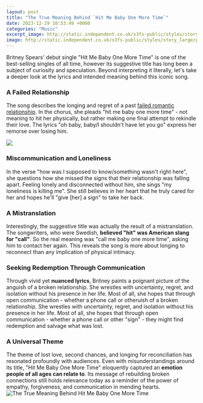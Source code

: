 ```yaml
---
layout: post
title: "The True Meaning Behind `Hit Me Baby One More Time`"
date: 2023-12-29 10:53:49 +0000
categories: "Music"
excerpt_image: http://static.independent.co.uk/s3fs-public/styles/story_large/public/thumbnails/image/2016/01/06/13/britney-spears3.jpg
image: http://static.independent.co.uk/s3fs-public/styles/story_large/public/thumbnails/image/2016/01/06/13/britney-spears3.jpg
---
```


Britney Spears' debut single "Hit Me Baby One More Time" is one of the best-selling singles of all time, however its suggestive title has long been a subject of curiosity and speculation. Beyond interpreting it literally, let's take a deeper look at the lyrics and intended meaning behind this iconic song.
### A Failed Relationship
The song describes the longing and regret of a past [failed romantic relationship](https://store.fi.io.vn/chihuahuas-christmas-lover-dog-303-chihuahua-dog). In the chorus, she pleads "hit me baby one more time" - not meaning to hit her physically, but rather making one final attempt to rekindle their love. The lyrics "oh baby, baby/I shouldn't have let you go" express her remorse over losing him. 

![](https://media.glamour.com/photos/569639b5d9dab9ff41b556f0/master/pass/entertainment-2015-11-britney-spears-baby-one-more-time-main.jpg)
### Miscommunication and Loneliness 
In the verse "how was I supposed to know/something wasn't right here", she questions how she missed the signs that their relationship was falling apart. Feeling lonely and disconnected without him, she sings "my loneliness is killing me". She still believes in her heart that he truly cared for her and hopes he'll "give [her] a sign" to take her back.
### A Mistranslation
Interestingly, the suggestive title was actually the result of a mistranslation. The songwriters, who were Swedish, **believed "hit" was American slang for "call"**. So the real meaning was "call me baby one more time", asking him to contact her again. This reveals the song is more about longing to reconnect than any implication of physical intimacy.
### Seeking Redemption Through Communication 
Through vivid yet **nuanced lyrics**, Britney paints a poignant picture of the anguish of a broken relationship. She wrestles with uncertainty, regret, and isolation without his presence in her life. Most of all, she hopes that through open communication - whether a phone call or otheruish of a broken relationship. She wrestles with uncertainty, regret, and isolation without his presence in her life. Most of all, she hopes that through open communication - whether a phone call or other "sign" - they might find redemption and salvage what was lost.    
### A Universal Theme
The theme of lost love, second chances, and longing for reconciliation has resonated profoundly with audiences. Even with misunderstandings around its title, "Hit Me Baby One More Time" eloquently captured an **emotion people of all ages can relate to**. Its message of rebuilding broken connections still holds relevance today as a reminder of the power of empathy, forgiveness, and communication in mending hearts.
![The True Meaning Behind `Hit Me Baby One More Time`](http://static.independent.co.uk/s3fs-public/styles/story_large/public/thumbnails/image/2016/01/06/13/britney-spears3.jpg)